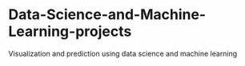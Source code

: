 # Data-Science-and-Machine-Learning-projects
Visualization and prediction using data science and machine learning
